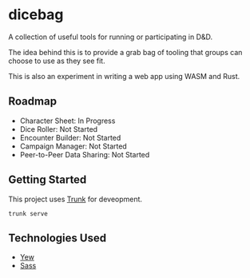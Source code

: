 # dicebag
A collection of useful tools for running or participating in D&amp;D.

The idea behind this is to provide a grab bag of tooling that groups can choose to use as they see fit.

This is also an experiment in writing a web app using WASM and Rust.

## Roadmap
- Character Sheet: In Progress
- Dice Roller: Not Started
- Encounter Builder: Not Started
- Campaign Manager: Not Started
- Peer-to-Peer Data Sharing: Not Started

## Getting Started
This project uses [Trunk](https://trunkrs.dev) for deveopment.

```
trunk serve
```

## Technologies Used

- [Yew](https://yew.rs)
- [Sass](https://sass-lang.com/)
